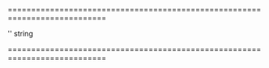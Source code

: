 <!--**
/*-------------------------------------------
    Auto-generated file. Do not modify.
-------------------------------------------

**-->
===========================================================================
<!--hidden--><!--/hidden-->
<!--default-->''<!--/default-->
<!--type-->string<!--/type-->
===========================================================================

<!--shortDescription-->

<!--/shortDescription-->

<!--fullDescription-->

<!--/fullDescription-->